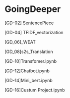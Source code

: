 # GoingDeeper

[GD-02] SentencePiece

[GD-04] TFIDF_vectorization

[GD_06]_WEAT

[GD_08]s2s_Translation

[GD-10]Transfomer.ipynb

[GD-12]Chatbot.ipynb

[GD-14]Mini_bert.ipynb

[GD-16]Custum Project.ipynb
